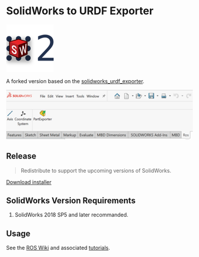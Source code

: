 # SolidWorks to URDF Exporter

![logo](./SW2URDF/Assets/Icons/logo.png)

A forked version based on the [solidworks_urdf_exporter](https://github.com/ros/solidworks_urdf_exporter).

![ros-addin-in-solidworks](./resources/ros_solidworks.png)

## Release

> Redistribute to support the upcoming versions of SolidWorks.

[Download installer](https://github.com/weianweigan/solidworks_urdf_exporter/releases)

## SolidWorks Version Requirements

1. SolidWorks 2018 SP5 and later recommanded.

## Usage

See the [ROS Wiki](http://wiki.ros.org/sw_urdf_exporter) and associated [tutorials](http://wiki.ros.org/sw_urdf_exporter/Tutorials).

